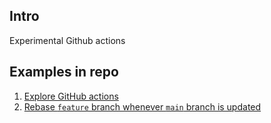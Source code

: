 ## Intro
Experimental Github actions

## Examples in repo 

1. [Explore GitHub actions](https://github.com/pavankrao/github_actions/blob/main/.github/workflows/github-actions-demo.yml)
2. [Rebase `feature` branch whenever `main` branch is updated](https://github.com/pavankrao/github_actions/blob/main/.github/workflows/rebase-feature.yml)